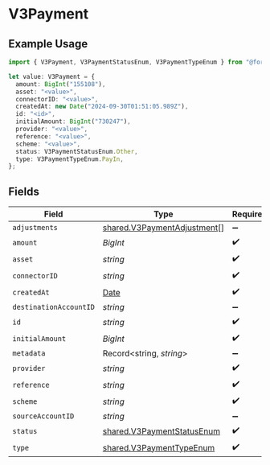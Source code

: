 # V3Payment

## Example Usage

```typescript
import { V3Payment, V3PaymentStatusEnum, V3PaymentTypeEnum } from "@formance/formance-sdk/sdk/models/shared";

let value: V3Payment = {
  amount: BigInt("155108"),
  asset: "<value>",
  connectorID: "<value>",
  createdAt: new Date("2024-09-30T01:51:05.989Z"),
  id: "<id>",
  initialAmount: BigInt("730247"),
  provider: "<value>",
  reference: "<value>",
  scheme: "<value>",
  status: V3PaymentStatusEnum.Other,
  type: V3PaymentTypeEnum.PayIn,
};
```

## Fields

| Field                                                                                         | Type                                                                                          | Required                                                                                      | Description                                                                                   |
| --------------------------------------------------------------------------------------------- | --------------------------------------------------------------------------------------------- | --------------------------------------------------------------------------------------------- | --------------------------------------------------------------------------------------------- |
| `adjustments`                                                                                 | [shared.V3PaymentAdjustment](../../../sdk/models/shared/v3paymentadjustment.md)[]             | :heavy_minus_sign:                                                                            | N/A                                                                                           |
| `amount`                                                                                      | *BigInt*                                                                                      | :heavy_check_mark:                                                                            | N/A                                                                                           |
| `asset`                                                                                       | *string*                                                                                      | :heavy_check_mark:                                                                            | N/A                                                                                           |
| `connectorID`                                                                                 | *string*                                                                                      | :heavy_check_mark:                                                                            | N/A                                                                                           |
| `createdAt`                                                                                   | [Date](https://developer.mozilla.org/en-US/docs/Web/JavaScript/Reference/Global_Objects/Date) | :heavy_check_mark:                                                                            | N/A                                                                                           |
| `destinationAccountID`                                                                        | *string*                                                                                      | :heavy_minus_sign:                                                                            | N/A                                                                                           |
| `id`                                                                                          | *string*                                                                                      | :heavy_check_mark:                                                                            | N/A                                                                                           |
| `initialAmount`                                                                               | *BigInt*                                                                                      | :heavy_check_mark:                                                                            | N/A                                                                                           |
| `metadata`                                                                                    | Record<string, *string*>                                                                      | :heavy_minus_sign:                                                                            | N/A                                                                                           |
| `provider`                                                                                    | *string*                                                                                      | :heavy_check_mark:                                                                            | N/A                                                                                           |
| `reference`                                                                                   | *string*                                                                                      | :heavy_check_mark:                                                                            | N/A                                                                                           |
| `scheme`                                                                                      | *string*                                                                                      | :heavy_check_mark:                                                                            | N/A                                                                                           |
| `sourceAccountID`                                                                             | *string*                                                                                      | :heavy_minus_sign:                                                                            | N/A                                                                                           |
| `status`                                                                                      | [shared.V3PaymentStatusEnum](../../../sdk/models/shared/v3paymentstatusenum.md)               | :heavy_check_mark:                                                                            | N/A                                                                                           |
| `type`                                                                                        | [shared.V3PaymentTypeEnum](../../../sdk/models/shared/v3paymenttypeenum.md)                   | :heavy_check_mark:                                                                            | N/A                                                                                           |